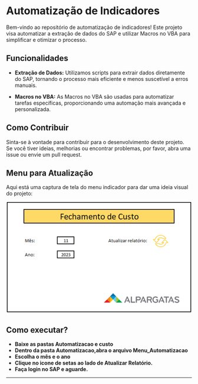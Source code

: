 # Automatização de Indicadores

Bem-vindo ao repositório de automatização de indicadores! Este projeto visa automatizar a extração de dados do SAP e utilizar Macros no VBA para simplificar e otimizar o processo.

## Funcionalidades

- **Extração de Dados:** Utilizamos scripts para extrair dados diretamente do SAP, tornando o processo mais eficiente e menos suscetível a erros manuais.

- **Macros no VBA:** As Macros no VBA são usadas para automatizar tarefas específicas, proporcionando uma automação mais avançada e personalizada.

## Como Contribuir

Sinta-se à vontade para contribuir para o desenvolvimento deste projeto. Se você tiver ideias, melhorias ou encontrar problemas, por favor, abra uma issue ou envie um pull request.

## Menu para Atualização

Aqui está uma captura de tela do menu indicador para dar uma ideia visual do projeto:

![Menu Indicador](./Menu_indicador.PNG)

## Como executar?
- **Baixe as pastas Automatizacao e custo**
- **Dentro da pasta Automatizacao,abra o arquivo Menu_Automatizacao**
- **Escolha o mês e o ano**
- **Clique no icone de setas ao lado  de Atualizar Relatório.**
- **Faça login no SAP e aguarde.** 
---
